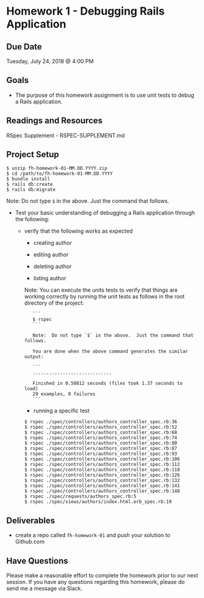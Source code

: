# Homework 1 - Debugging Rails Application

## Due Date

Tuesday, July 24, 2018 @ 4:00 PM

## Goals

- The purpose of this homework assignment is to use unit tests to debug a Rails
  application.

## Readings and Resources

RSpec Supplement - RSPEC-SUPPLEMENT.md

## Project Setup

```
$ unzip fh-homework-01-MM.DD.YYYY.zip
$ cd /path/to/fh-homework-01-MM.DD.YYYY
$ bundle install
$ rails db:create
$ rails db:migrate
```

Note: Do not type `$` in the above. Just the command that follows.

- Test your basic understanding of debugging a Rails application through the
  following:

  - verify that the following works as expected

    - creating author

    - editing author

    - deleting author

    - listing author

    Note: You can execute the units tests to verify that things are working
    correctly by running the unit tests as follows in the root directory
    of the project:

           ```
           $ rspec
           ```

           Note:  Do not type `$` in the above.  Just the command that follows.

           You are done when the above command generates the similar output:

           ```
           .............................

           Finished in 0.50812 seconds (files took 1.37 seconds to load)
           29 examples, 0 failures
           ```

    - running a specific test

    ```
    $ rspec ./spec/controllers/authors_controller_spec.rb:36
    $ rspec ./spec/controllers/authors_controller_spec.rb:52
    $ rspec ./spec/controllers/authors_controller_spec.rb:68
    $ rspec ./spec/controllers/authors_controller_spec.rb:74
    $ rspec ./spec/controllers/authors_controller_spec.rb:80
    $ rspec ./spec/controllers/authors_controller_spec.rb:87
    $ rspec ./spec/controllers/authors_controller_spec.rb:93
    $ rspec ./spec/controllers/authors_controller_spec.rb:106
    $ rspec ./spec/controllers/authors_controller_spec.rb:112
    $ rspec ./spec/controllers/authors_controller_spec.rb:118
    $ rspec ./spec/controllers/authors_controller_spec.rb:126
    $ rspec ./spec/controllers/authors_controller_spec.rb:132
    $ rspec ./spec/controllers/authors_controller_spec.rb:141
    $ rspec ./spec/controllers/authors_controller_spec.rb:148
    $ rspec ./spec/requests/authors_spec.rb:5
    $ rspec ./spec/views/authors/index.html.erb_spec.rb:19
    ```

## Deliverables

- create a repo called `fh-homework-01` and push your solution to Github.com

## Have Questions

Please make a reasonable effort to complete the homework prior to our next session. If you have any questions regarding this homework, please do send me a message via Slack.
